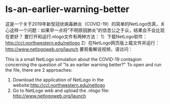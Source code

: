 # Is-an-earlier-warning-better
这是一个关于2019年新型冠状病毒肺炎（COVID-19）的简单的NetLogo仿真，关心这样一个问题：如果早一点将“不明原因肺炎”的信息公之于众，结果会不会比现在更好？
要打开和运行.nlogo文件有两种方法：
1）下载NetLogo软件：http://ccl.northwestern.edu/netlogo
2）在NetLogo网页版上载文件并运行：http://www.netlogoweb.org/launch
要观看解说视频，请访问：

This is a small NetLogo simulation about the COVID-19 contagion concerning the question of "Is an earlier warning better?"
To open and run the file, there are 2 approaches:
1) Download the application of NetLogo in the website:http://ccl.northwestern.edu/netlogo
2) Go to NetLogo web and upload the .nlogo file: http://www.netlogoweb.org/launch
